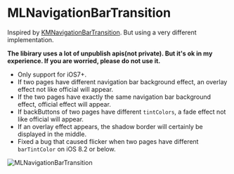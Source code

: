 # MLNavigationBarTransition

Inspired by [KMNavigationBarTransition](https://github.com/MoZhouqi/KMNavigationBarTransition). But using a very different implementation.
  
**The libirary uses a lot of unpublish apis(not private). But it's ok in my experience. If you are worried, please do not use it.**

- Only support for iOS7+.
- If two pages have different navigation bar background effect, an overlay effect not like official will appear.
- If the two pages have exactly the same navigation bar background effect, official effect will appear.
- If backButtons of two pages have different `tintColors`, a fade effect not like official will appear.
- If an overlay effect appears, the shadow border will certainly be displayed in the middle.
- Fixed a bug that caused flicker when two pages have different `barTintColor` on iOS 8.2 or below.

![MLNavigationBarTransition](https://raw.githubusercontent.com/molon/MLNavigationBarTransition/master/snapshot.gif)
